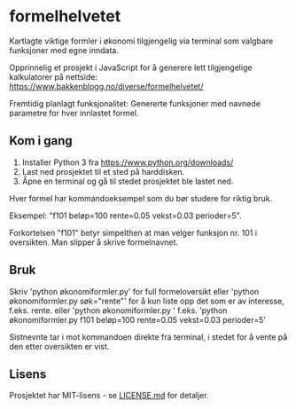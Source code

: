 # formelhelvetet
Kartlagte viktige formler i økonomi tilgjengelig via terminal som valgbare funksjoner med egne inndata.

Opprinnelig et prosjekt i JavaScript for å generere lett tilgjengelige kalkulatorer på nettside:
https://www.bakkenblogg.no/diverse/formelhelvetet/

Fremtidig planlagt funksjonalitet: Genererte funksjoner med navnede parametre for hver innlastet formel.

## Kom i gang
1. Installer Python 3 fra https://www.python.org/downloads/
2. Last ned prosjektet til et sted på harddisken.
3. Åpne en terminal og gå til stedet prosjektet ble lastet ned.

Hver formel har kommandoeksempel som du bør studere for riktig bruk.

Eksempel: "f101 beløp=100 rente=0.05 vekst=0.03 perioder=5".

Forkortelsen "f101" betyr simpelthen at man velger funksjon nr. 101 i oversikten. Man slipper å skrive formelnavnet.

## Bruk
Skriv
'python økonomiformler.py' for full formeloversikt
eller
'python økonomiformler.py søk="rente"' for å kun liste opp det som er av interesse, f.eks. rente.
eller
'python økonomiformler.py <kommando>' f.eks.
'python økonomiformler.py f101 beløp=100 rente=0.05 vekst=0.03 perioder=5'

Sistnevnte tar i mot kommandoen direkte fra terminal, i stedet for å vente på den etter oversikten er vist.

## Lisens
Prosjektet har MIT-lisens - se [LICENSE.md](LICENSE.md) for detaljer.
